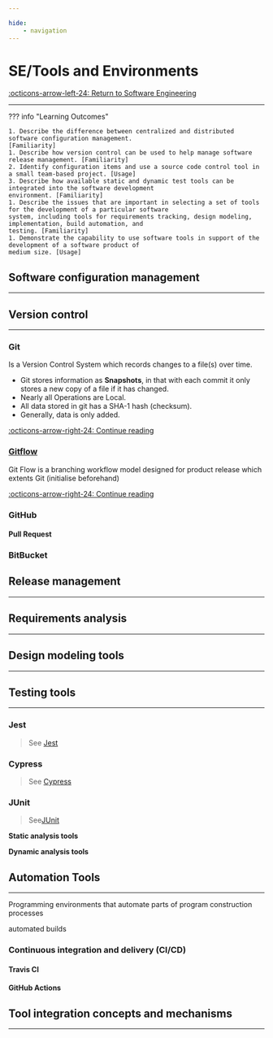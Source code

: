 ```yaml
---

hide:
    - navigation 
---
```

# SE/Tools and Environments

[:octicons-arrow-left-24: Return to Software Engineering](/Knowledge-Notebook/Software-Engineering/)

---

??? info "Learning Outcomes"

    1. Describe the difference between centralized and distributed software configuration management.
    [Familiarity]
    1. Describe how version control can be used to help manage software release management. [Familiarity]
    2. Identify configuration items and use a source code control tool in a small team-based project. [Usage]
    3. Describe how available static and dynamic test tools can be integrated into the software development
    environment. [Familiarity]
    1. Describe the issues that are important in selecting a set of tools for the development of a particular software
    system, including tools for requirements tracking, design modeling, implementation, build automation, and
    testing. [Familiarity]
    1. Demonstrate the capability to use software tools in support of the development of a software product of
    medium size. [Usage]

## Software configuration management

---

## Version control

---

### Git

Is a Version Control System which records changes to a file(s) over time.

- Git stores information as **Snapshots**, in that with each commit it only stores a new copy of a file if it has changed. 
- Nearly all Operations are Local. 
- All data stored in git has a SHA-1 hash (checksum).
- Generally, data is only added.

[:octicons-arrow-right-24: Continue reading][Git]

[Git]: Notes/Git.md

### [Gitflow]

Git Flow is a branching workflow model designed for product release which extents Git (initialise beforehand)

[:octicons-arrow-right-24: Continue reading][Gitflow]

[Gitflow]: Notes/Gitflow.md

### GitHub

#### Pull Request

### BitBucket

## Release management

---

## Requirements analysis

---

## Design modeling tools

---

## Testing tools

---

### Jest

> See [Jest](Notes/Testing/Jest.md)

### Cypress

> See [Cypress](Notes/Testing/Cypress.md)

### JUnit

> See[JUnit](Notes/Testing/JUnit.md)

**Static analysis tools**

**Dynamic analysis tools**

## Automation Tools

---

Programming environments that automate parts of program construction processes 

automated builds

### Continuous integration and delivery (CI/CD)

#### Travis CI

#### GitHub Actions

## Tool integration concepts and mechanisms

---
